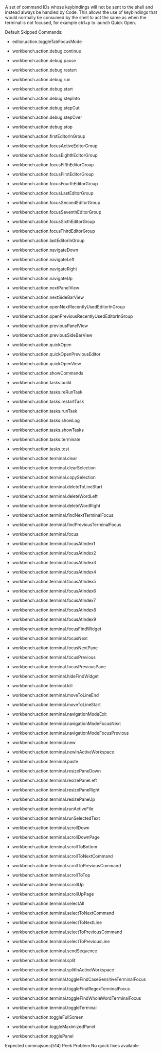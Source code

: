 A set of command IDs whose keybindings will not be sent to the shell and instead always be handled by Code. This allows the use of keybindings that would normally be consumed by the shell to act the same as when the terminal is not focused, for example ctrl+p to launch Quick Open.

Default Skipped Commands:

- editor.action.toggleTabFocusMode

- workbench.action.debug.continue

- workbench.action.debug.pause

- workbench.action.debug.restart

- workbench.action.debug.run

- workbench.action.debug.start

- workbench.action.debug.stepInto

- workbench.action.debug.stepOut

- workbench.action.debug.stepOver

- workbench.action.debug.stop

- workbench.action.firstEditorInGroup

- workbench.action.focusActiveEditorGroup

- workbench.action.focusEighthEditorGroup

- workbench.action.focusFifthEditorGroup

- workbench.action.focusFirstEditorGroup

- workbench.action.focusFourthEditorGroup

- workbench.action.focusLastEditorGroup

- workbench.action.focusSecondEditorGroup

- workbench.action.focusSeventhEditorGroup

- workbench.action.focusSixthEditorGroup

- workbench.action.focusThirdEditorGroup

- workbench.action.lastEditorInGroup

- workbench.action.navigateDown

- workbench.action.navigateLeft

- workbench.action.navigateRight

- workbench.action.navigateUp

- workbench.action.nextPanelView

- workbench.action.nextSideBarView

- workbench.action.openNextRecentlyUsedEditorInGroup

- workbench.action.openPreviousRecentlyUsedEditorInGroup

- workbench.action.previousPanelView

- workbench.action.previousSideBarView

- workbench.action.quickOpen

- workbench.action.quickOpenPreviousEditor

- workbench.action.quickOpenView

- workbench.action.showCommands

- workbench.action.tasks.build

- workbench.action.tasks.reRunTask

- workbench.action.tasks.restartTask

- workbench.action.tasks.runTask

- workbench.action.tasks.showLog

- workbench.action.tasks.showTasks

- workbench.action.tasks.terminate

- workbench.action.tasks.test

- workbench.action.terminal.clear

- workbench.action.terminal.clearSelection

- workbench.action.terminal.copySelection

- workbench.action.terminal.deleteToLineStart

- workbench.action.terminal.deleteWordLeft

- workbench.action.terminal.deleteWordRight

- workbench.action.terminal.findNextTerminalFocus

- workbench.action.terminal.findPreviousTerminalFocus

- workbench.action.terminal.focus

- workbench.action.terminal.focusAtIndex1

- workbench.action.terminal.focusAtIndex2

- workbench.action.terminal.focusAtIndex3

- workbench.action.terminal.focusAtIndex4

- workbench.action.terminal.focusAtIndex5

- workbench.action.terminal.focusAtIndex6

- workbench.action.terminal.focusAtIndex7

- workbench.action.terminal.focusAtIndex8

- workbench.action.terminal.focusAtIndex9

- workbench.action.terminal.focusFindWidget

- workbench.action.terminal.focusNext

- workbench.action.terminal.focusNextPane

- workbench.action.terminal.focusPrevious

- workbench.action.terminal.focusPreviousPane

- workbench.action.terminal.hideFindWidget

- workbench.action.terminal.kill

- workbench.action.terminal.moveToLineEnd

- workbench.action.terminal.moveToLineStart

- workbench.action.terminal.navigationModeExit

- workbench.action.terminal.navigationModeFocusNext

- workbench.action.terminal.navigationModeFocusPrevious

- workbench.action.terminal.new

- workbench.action.terminal.newInActiveWorkspace

- workbench.action.terminal.paste

- workbench.action.terminal.resizePaneDown

- workbench.action.terminal.resizePaneLeft

- workbench.action.terminal.resizePaneRight

- workbench.action.terminal.resizePaneUp

- workbench.action.terminal.runActiveFile

- workbench.action.terminal.runSelectedText

- workbench.action.terminal.scrollDown

- workbench.action.terminal.scrollDownPage

- workbench.action.terminal.scrollToBottom

- workbench.action.terminal.scrollToNextCommand

- workbench.action.terminal.scrollToPreviousCommand

- workbench.action.terminal.scrollToTop

- workbench.action.terminal.scrollUp

- workbench.action.terminal.scrollUpPage

- workbench.action.terminal.selectAll

- workbench.action.terminal.selectToNextCommand

- workbench.action.terminal.selectToNextLine

- workbench.action.terminal.selectToPreviousCommand

- workbench.action.terminal.selectToPreviousLine

- workbench.action.terminal.sendSequence

- workbench.action.terminal.split

- workbench.action.terminal.splitInActiveWorkspace

- workbench.action.terminal.toggleFindCaseSensitiveTerminalFocus

- workbench.action.terminal.toggleFindRegexTerminalFocus

- workbench.action.terminal.toggleFindWholeWordTerminalFocus

- workbench.action.terminal.toggleTerminal

- workbench.action.toggleFullScreen

- workbench.action.toggleMaximizedPanel

- workbench.action.togglePanel

Expected commajsonc(514)
Peek Problem
No quick fixes available
